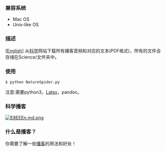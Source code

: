 ### 兼容系统 
- Mac OS
- Unix-like OS

### 描述 
[[English](./README.md)] 从[科学](https://www.sciencemag.org/)网站下载所有播客音频和对应的文本(PDF格式)，所有的文件会存储在Science/文件夹中。

### 使用 
	$ python NatureSpider.py

注意:需要python3，[Latex](https://blog.csdn.net/Shieber/article/details/88751683)，pandoc。

### 科学播客 
[![E8EEEn.md.png](https://s2.ax1x.com/2019/04/30/E8EEEn.md.png)](https://imgchr.com/i/E8EEEn)

### 什么是播客？ 
你需要了解一些[播客](https://baike.baidu.com/item/%E6%92%AD%E5%AE%A2/202513)的用法和好处！
